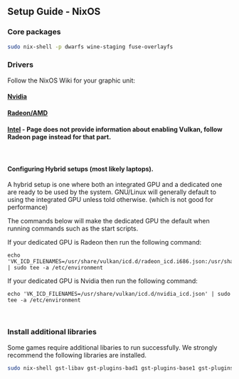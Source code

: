 ## Setup Guide - NixOS

### Core packages
```sh
sudo nix-shell -p dwarfs wine-staging fuse-overlayfs
```

### Drivers

Follow the NixOS Wiki for your graphic unit:

#### [Nvidia](https://nixos.wiki/wiki/Nvidia)

#### [Radeon/AMD](https://nixos.wiki/wiki/AMD_GPU)

#### [Intel](https://nixos.wiki/wiki/Intel_Graphics) - Page does not provide information about enabling Vulkan, follow Radeon page instead for that part.

<br>

#### Configuring Hybrid setups (most likely laptops).

A hybrid setup is one where both an integrated GPU and a dedicated one are ready to be used by the system. GNU/Linux will generally default to using the integrated GPU unless told otherwise. (which is not good for performance)

The commands below will make the dedicated GPU the default when running commands such as the start scripts.

If your dedicated GPU is Radeon then run the following command:

```
echo 'VK_ICD_FILENAMES=/usr/share/vulkan/icd.d/radeon_icd.i686.json:/usr/share/vulkan/icd.d/radeon_icd.x86_64.json' | sudo tee -a /etc/environment
```

If your dedicated GPU is Nvidia then run the following command:

```
echo 'VK_ICD_FILENAMES=/usr/share/vulkan/icd.d/nvidia_icd.json' | sudo tee -a /etc/environment
```
<br>

### Install additional libraries

Some games require additional libaries to run successfully. We strongly recommend the following libraries are installed.

```sh
sudo nix-shell gst-libav gst-plugins-bad1 gst-plugins-base1 gst-plugins-good1 gst-plugins-ugly1 gstreamer-vaapi
```
